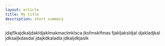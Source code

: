 ```yaml
---
layout: article
title: My title
description: short summary
---
```

jdajflkajdkaljdakldjaklmakmaclmklsca
jksfmsklfmas
fjakljaksldjal
djakladjkal
jdksaljkdasdal
jdajkdkaladla
jdkaljdkjaslk